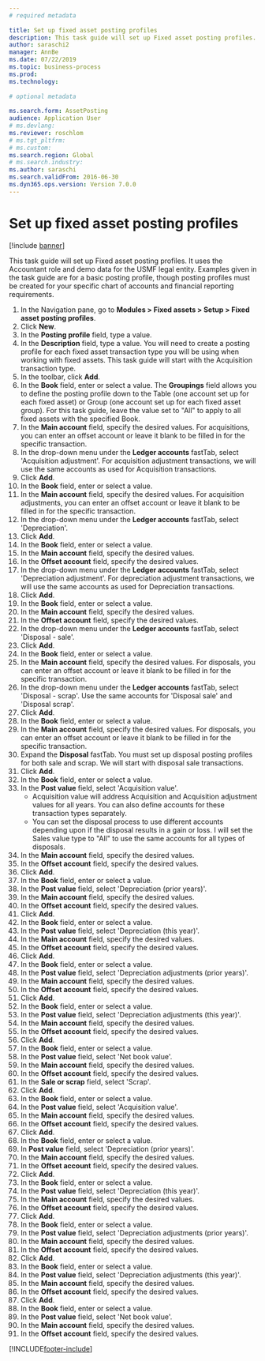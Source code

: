```yaml
--- 
# required metadata 
 
title: Set up fixed asset posting profiles
description: This task guide will set up Fixed asset posting profiles. 
author: saraschi2
manager: AnnBe 
ms.date: 07/22/2019
ms.topic: business-process 
ms.prod:  
ms.technology:  
 
# optional metadata 
 
ms.search.form: AssetPosting   
audience: Application User 
# ms.devlang:  
ms.reviewer: roschlom
# ms.tgt_pltfrm:  
# ms.custom:  
ms.search.region: Global
# ms.search.industry: 
ms.author: saraschi
ms.search.validFrom: 2016-06-30 
ms.dyn365.ops.version: Version 7.0.0 
---
```

# Set up fixed asset posting profiles

[!include [banner](../../includes/banner.md)]

This task guide will set up Fixed asset posting profiles.  It uses the Accountant role and demo data for the USMF legal entity.  Examples given in the task guide are for a basic posting profile, though posting profiles must be created for your specific chart of accounts and financial reporting requirements.

1. In the Navigation pane, go to **Modules > Fixed assets > Setup > Fixed asset posting profiles**.
2. Click **New**.
3. In the **Posting profile** field, type a value.
4. In the **Description** field, type a value. You will need to create a posting profile for each fixed asset transaction type you will be using when working with fixed assets. This task guide will start with the Acquisition transaction type.  
5. In the toolbar, click **Add**.
6. In the **Book** field, enter or select a value. The **Groupings** field allows you to define the posting profile down to the Table (one account set up for each fixed asset) or Group (one account set up for each fixed asset group). For this task guide, leave the value set to "All" to apply to all fixed assets with the specified Book.  
7. In the **Main account** field, specify the desired values. For acquisitions, you can enter an offset account or leave it blank to be filled in for the specific transaction.    
8. In the drop-down menu under the **Ledger accounts** fastTab, select 'Acquisition adjustment'. For acquisition adjustment transactions, we will use the same accounts as used for Acquisition transactions.  
9. Click **Add**.
10. In the **Book** field, enter or select a value.
11. In the **Main account** field, specify the desired values. For acquisition adjustments, you can enter an offset account or leave it blank to be filled in for the specific transaction.    
12. In the drop-down menu under the **Ledger accounts** fastTab, select 'Depreciation'.
13. Click **Add**.
14. In the **Book** field, enter or select a value.
15. In the **Main account** field, specify the desired values.
16. In the **Offset account** field, specify the desired values.
17. In the drop-down menu under the **Ledger accounts** fastTab, select 'Depreciation adjustment'. For depreciation adjustment transactions, we will use the same accounts as used for Depreciation transactions.  
18. Click **Add**.
19. In the **Book** field, enter or select a value.
20. In the **Main account** field, specify the desired values.
21. In the **Offset account** field, specify the desired values.
22. In the drop-down menu under the **Ledger accounts** fastTab, select 'Disposal - sale'.
23. Click **Add**.
24. In the **Book** field, enter or select a value.
25. In the **Main account** field, specify the desired values. For disposals, you can enter an offset account or leave it blank to be filled in for the specific transaction.  
26. In the drop-down menu under the **Ledger accounts** fastTab, select 'Disposal - scrap'. Use the same accounts for 'Disposal sale' and 'Disposal scrap'.  
27. Click **Add**.
28. In the **Book** field, enter or select a value.
29. In the **Main account** field, specify the desired values. For disposals, you can enter an offset account or leave it blank to be filled in for the specific transaction.  
30. Expand the **Disposal** fastTab. You must set up disposal posting profiles for both sale and scrap.  We will start with disposal sale transactions.  
31. Click **Add**.
32. In the **Book** field, enter or select a value.
33. In the **Post value** field, select 'Acquisition value'.
    * Acquisition value will address Acquisition and Acquisition adjustment values for all years. You can also define accounts for these transaction types separately.  
    * You can set the disposal process to use different accounts depending upon if the disposal results in a gain or loss. I will set the Sales value type to "All" to use the same accounts for all types of disposals.  
34. In the **Main account** field, specify the desired values.
35. In the **Offset account** field, specify the desired values.
36. Click **Add**.
37. In the **Book** field, enter or select a value.
38. In the **Post value** field, select 'Depreciation (prior years)'.  
38. In the **Main account** field, specify the desired values.
39. In the **Offset account** field, specify the desired values.
40. Click **Add**.
41. In the **Book** field, enter or select a value.
42. In the **Post value** field, select 'Depreciation (this year)'.
43. In the **Main account** field, specify the desired values.
44. In the **Offset account** field, specify the desired values.
45. Click **Add**.
46. In the **Book** field, enter or select a value.
47. In the **Post value** field, select 'Depreciation adjustments (prior years)'.
48. In the **Main account** field, specify the desired values.
49. In the **Offset account** field, specify the desired values.
50. Click **Add**.
51. In the **Book** field, enter or select a value.
52. In the **Post value** field, select 'Depreciation adjustments (this year)'.
53. In the **Main account** field, specify the desired values.
54. In the **Offset account** field, specify the desired values.
55. Click **Add**.
56. In the **Book** field, enter or select a value.
57. In the **Post value** field, select 'Net book value'.
58. In the **Main account** field, specify the desired values.
59. In the **Offset account** field, specify the desired values.
60. In the **Sale or scrap** field, select 'Scrap'.
61. Click **Add**.
62. In the **Book** field, enter or select a value.
63. In the **Post value** field, select 'Acquisition value'.
64. In the **Main account** field, specify the desired values.
65. In the **Offset account** field, specify the desired values.
66. Click **Add**.
67. In the **Book** field, enter or select a value.
67. In **Post value** field, select 'Depreciation (prior years)'.  
68. In the **Main account** field, specify the desired values.
69. In the **Offset account** field, specify the desired values.
70. Click **Add**.
71. In the **Book** field, enter or select a value.
72. In the **Post value** field, select 'Depreciation (this year)'.
73. In the **Main account** field, specify the desired values.
74. In the **Offset account** field, specify the desired values.
75. Click **Add**.
76. In the **Book** field, enter or select a value.
77. In the **Post value** field, select 'Depreciation adjustments (prior years)'.
78. In the **Main account** field, specify the desired values.
79. In the **Offset account** field, specify the desired values.
80. Click **Add**.
81. In the **Book** field, enter or select a value.
82. In the **Post value** field, select 'Depreciation adjustments (this year)'.
83. In the **Main account** field, specify the desired values.
84. In the **Offset account** field, specify the desired values.
85. Click **Add**.
86. In the **Book** field, enter or select a value.
87. In the **Post value** field, select 'Net book value'.
88. In the **Main account** field, specify the desired values.
89. In the **Offset account** field, specify the desired values.



[!INCLUDE[footer-include](../../../includes/footer-banner.md)]